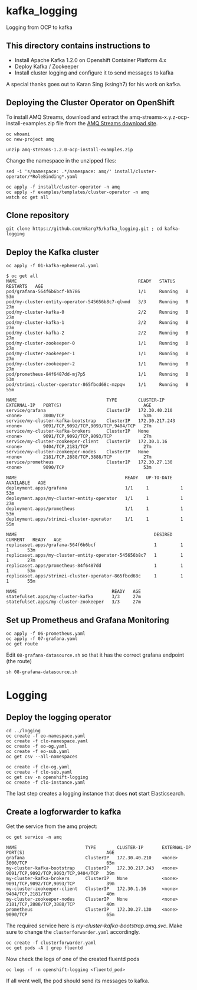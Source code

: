 # kafka_logging
Logging from OCP to kafka

## This directory contains instructions to 

* Install Apache Kafka 1.2.0 on Openshift Container Platform 4.x
* Deploy Kafka / Zookeeper
* Install cluster logging and configure it to send messages to kafka

A special thanks goes out to Karan Sing (ksingh7) for his work on kafka.

## Deploying the Cluster Operator on OpenShift

To install AMQ Streams, download and extract the amq-streams-x.y.z-ocp-install-examples.zip file from the [AMQ Streams download site](https://access.redhat.com/jbossnetwork/restricted/listSoftware.html?downloadType=distributions&product=jboss.amq.streams).


```
oc whoami
oc new-project amq

unzip amq-streams-1.2.0-ocp-install-examples.zip
```

Change the namespace in the unzipped files:
```
sed -i 's/namespace: .*/namespace: amq/' install/cluster-operator/*RoleBinding*.yaml
```
```
oc apply -f install/cluster-operator -n amq
oc apply -f examples/templates/cluster-operator -n amq
watch oc get all
```

## Clone repository
```
git clone https://github.com/mkarg75/kafka_logging.git ; cd kafka-logging
```

## Deploy the Kafka cluster
```
oc apply -f 01-kafka-ephemeral.yaml
```
```
$ oc get all
NAME                                              READY   STATUS    RESTARTS   AGE
pod/grafana-564f6b6bcf-kh786                      1/1     Running   0          53m
pod/my-cluster-entity-operator-545656b8c7-qlwmd   3/3     Running   0          27m
pod/my-cluster-kafka-0                            2/2     Running   0          27m
pod/my-cluster-kafka-1                            2/2     Running   0          27m
pod/my-cluster-kafka-2                            2/2     Running   0          27m
pod/my-cluster-zookeeper-0                        1/1     Running   0          27m
pod/my-cluster-zookeeper-1                        1/1     Running   0          27m
pod/my-cluster-zookeeper-2                        1/1     Running   0          27m
pod/prometheus-84f6487dd-mj7p5                    1/1     Running   0          53m
pod/strimzi-cluster-operator-865fbcd68c-mzpqw     1/1     Running   0          55m

NAME                                  TYPE        CLUSTER-IP       EXTERNAL-IP   PORT(S)                               AGE
service/grafana                       ClusterIP   172.30.40.210    <none>        3000/TCP                              53m
service/my-cluster-kafka-bootstrap    ClusterIP   172.30.217.243   <none>        9091/TCP,9092/TCP,9093/TCP,9404/TCP   27m
service/my-cluster-kafka-brokers      ClusterIP   None             <none>        9091/TCP,9092/TCP,9093/TCP            27m
service/my-cluster-zookeeper-client   ClusterIP   172.30.1.16      <none>        9404/TCP,2181/TCP                     27m
service/my-cluster-zookeeper-nodes    ClusterIP   None             <none>        2181/TCP,2888/TCP,3888/TCP            27m
service/prometheus                    ClusterIP   172.30.27.130    <none>        9090/TCP                              53m

NAME                                         READY   UP-TO-DATE   AVAILABLE   AGE
deployment.apps/grafana                      1/1     1            1           53m
deployment.apps/my-cluster-entity-operator   1/1     1            1           27m
deployment.apps/prometheus                   1/1     1            1           53m
deployment.apps/strimzi-cluster-operator     1/1     1            1           55m

NAME                                                    DESIRED   CURRENT   READY   AGE
replicaset.apps/grafana-564f6b6bcf                      1         1         1       53m
replicaset.apps/my-cluster-entity-operator-545656b8c7   1         1         1       27m
replicaset.apps/prometheus-84f6487dd                    1         1         1       53m
replicaset.apps/strimzi-cluster-operator-865fbcd68c     1         1         1       55m

NAME                                    READY   AGE
statefulset.apps/my-cluster-kafka       3/3     27m
statefulset.apps/my-cluster-zookeeper   3/3     27m
```
## Set up Prometheus and Grafana Monitoring
```
oc apply -f 06-prometheus.yaml
oc apply -f 07-grafana.yaml
oc get route
```
Edit `08-grafana-datasource.sh` so that it has the correct grafana endpoint (the route)
```
sh 08-grafana-datasource.sh
```

# Logging

## Deploy the logging operator
```
cd ../logging
oc create -f eo-namespace.yaml
oc create -f clo-namespace.yaml
oc create -f eo-og.yaml
oc create -f eo-sub.yaml
oc get csv --all-namespaces

oc create -f clo-og.yaml
oc create -f clo-sub.yaml
oc get csv -n openshift-logging
oc create -f clo-instance.yaml
```

The last step creates a logging instance that does **not** start Elasticsearch.

## Create a logforwarder to kafka

Get the service from the amq project:
```
oc get service -n amq

NAME                          TYPE        CLUSTER-IP       EXTERNAL-IP   PORT(S)                               AGE
grafana                       ClusterIP   172.30.40.210    <none>        3000/TCP                              65m
my-cluster-kafka-bootstrap    ClusterIP   172.30.217.243   <none>        9091/TCP,9092/TCP,9093/TCP,9404/TCP   39m
my-cluster-kafka-brokers      ClusterIP   None             <none>        9091/TCP,9092/TCP,9093/TCP            39m
my-cluster-zookeeper-client   ClusterIP   172.30.1.16      <none>        9404/TCP,2181/TCP                     40m
my-cluster-zookeeper-nodes    ClusterIP   None             <none>        2181/TCP,2888/TCP,3888/TCP            40m
prometheus                    ClusterIP   172.30.27.130    <none>        9090/TCP                              65m
```

The required service here is *my-cluster-kafka-bootstrap.amq.svc*. Make sure to change the `clusterforwarder.yaml` accordingly. 

```
oc create -f clusterforwarder.yaml
oc get pods -A | grep fluentd
```

Now check the logs of one of the created fluentd pods
```
oc logs -f -n openshift-logging <fluentd_pod>
```

If all went well, the pod should send its messages to kafka. 


